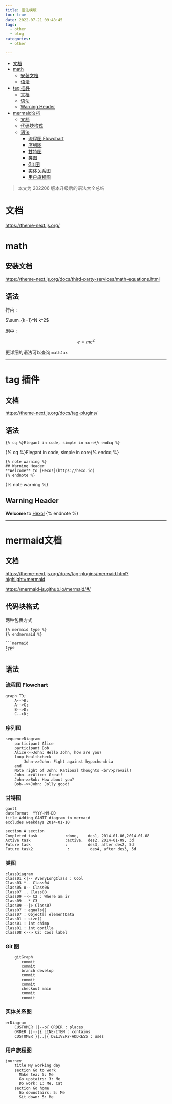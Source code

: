 ```yaml
---
title: 语法模版
toc: true
date: 2022-07-21 09:48:45
tags:
  - other
  - blog
categories:
  - other

---
```


- [文档](#文档)
- [math](#math)
  - [安装文档](#安装文档)
  - [语法](#语法)
- [tag 插件](#tag-插件)
  - [文档](#文档-1)
  - [语法](#语法-1)
  - [Warning Header](#warning-header)
- [mermaid文档](#mermaid文档)
  - [文档](#文档-2)
  - [代码块格式](#代码块格式)
  - [语法](#语法-2)
    - [流程图 Flowchart](#流程图-flowchart)
    - [序列图](#序列图)
    - [甘特图](#甘特图)
    - [类图](#类图)
    - [Git 图](#git-图)
    - [实体关系图](#实体关系图)
    - [用户旅程图](#用户旅程图)

> 本文为 202206 版本升级后的语法大全总结


<!--more-->

# 文档

https://theme-next.js.org/

# math

## 安装文档

https://theme-next.js.org/docs/third-party-services/math-equations.html

## 语法

行内 :  

$\sum_{k=1}^N k^2$

剧中 :

$$\begin{equation} \label{eq1}
e=mc^2
\end{equation}$$

更详细的语法可以查询 `mathJax`


----

# tag 插件

## 文档
https://theme-next.js.org/docs/tag-plugins/

## 语法

```
{% cq %}Elegant in code, simple in core{% endcq %}
```

{% cq %}Elegant in code, simple in core{% endcq %}

```
{% note warning %}
## Warning Header
**Welcome** to [Hexo!](https://hexo.io)
{% endnote %}
```

{% note warning %}
## Warning Header
**Welcome** to [Hexo!](https://hexo.io)
{% endnote %}


---

# mermaid文档

<!-- 标题有bug 如果只写 英文名称导致后续渲染不出来 -->

## 文档
https://theme-next.js.org/docs/tag-plugins/mermaid.html?highlight=mermaid  

https://mermaid-js.github.io/mermaid/#/  


## 代码块格式

两种包裹方式

```
{% mermaid type %}
{% endmermaid %}
```


~~~
```mermaid
type
```
~~~


## 语法

### 流程图 Flowchart

```mermaid
graph TD;
    A-->B;
    A-->C;
    B-->D;
    C-->D; 
```

### 序列图

```mermaid
sequenceDiagram
    participant Alice
    participant Bob
    Alice->>John: Hello John, how are you?
    loop Healthcheck
        John->>John: Fight against hypochondria
    end
    Note right of John: Rational thoughts <br/>prevail!
    John-->>Alice: Great!
    John->>Bob: How about you?
    Bob-->>John: Jolly good!
```


### 甘特图

```mermaid
gantt
dateFormat  YYYY-MM-DD
title Adding GANTT diagram to mermaid
excludes weekdays 2014-01-10

section A section
Completed task            :done,    des1, 2014-01-06,2014-01-08
Active task               :active,  des2, 2014-01-09, 3d
Future task               :         des3, after des2, 5d
Future task2               :         des4, after des3, 5d
```


### 类图

```mermaid
classDiagram
Class01 <|-- AveryLongClass : Cool
Class03 *-- Class04
Class05 o-- Class06
Class07 .. Class08
Class09 --> C2 : Where am i?
Class09 --* C3
Class09 --|> Class07
Class07 : equals()
Class07 : Object[] elementData
Class01 : size()
Class01 : int chimp
Class01 : int gorilla
Class08 <--> C2: Cool label
```

### Git 图

```mermaid
    gitGraph
       commit
       commit
       branch develop
       commit
       commit
       commit
       checkout main
       commit
       commit
```

### 实体关系图 

```mermaid
erDiagram
    CUSTOMER ||--o{ ORDER : places
    ORDER ||--|{ LINE-ITEM : contains
    CUSTOMER }|..|{ DELIVERY-ADDRESS : uses

```

### 用户旅程图

```mermaid
journey
    title My working day
    section Go to work
      Make tea: 5: Me
      Go upstairs: 3: Me
      Do work: 1: Me, Cat
    section Go home
      Go downstairs: 5: Me
      Sit down: 5: Me
```